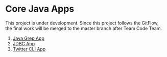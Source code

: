 # Core Java Apps
This project is under development. Since this project follows the GitFlow, the final work will be merged to the master branch after Team Code Team.

1. [Java Grep App](./grep/README)
2. [JDBC App](./jdbc/README)
3. [Twitter CLI App](./twitter/README)
